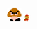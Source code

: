 ![](https://github.com/imknown/imknown/blob/master/big%20Goomba.gif) ![](https://github.com/imknown/imknown/blob/master/small%20Mario.gif)

<!--
![](https://github-readme-stats.vercel.app/api?username=imknown&theme=dark&count_private=true&show_icons=true)
![](https://github-readme-stats.vercel.app/api/top-langs?username=imknown&theme=dark&layout=compact)
-->
